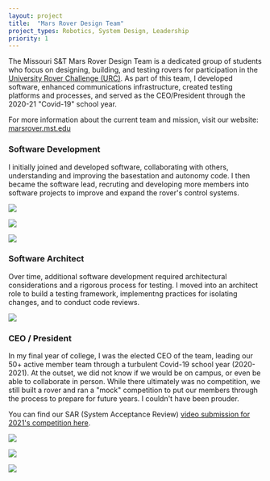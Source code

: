 ```yaml
---
layout: project
title:  "Mars Rover Design Team"
project_types: Robotics, System Design, Leadership
priority: 1
---
```

The Missouri S&T Mars Rover Design Team is a dedicated group of students who focus on designing, building, and testing rovers for participation in the [University Rover Challenge (URC)](https://urc.marssociety.org). As part of this team, I developed software, enhanced communications infrastructure, created testing platforms and processes, and served as the CEO/President through the 2020-21 "Covid-19" school year.

For more information about the current team and mission, visit our website: [marsrover.mst.edu](https://marsrover.mst.edu)

### Software Development
I initially joined and developed software, collaborating with others, understanding and improving the basestation and autonomy code. I then became the software lead, recruting and developing more members into software projects to improve and expand the rover's control systems.

![](/assets/mars-rover-design-team/DSC_5036.jpg)

![](/assets/mars-rover-design-team/DSC_6455.jpg)

![](/assets/mars-rover-design-team/DSC_6856.jpg)

### Software Architect
Over time, additional software development required architectural considerations and a rigorous process for testing. I moved into an architect role to build a testing framework, implementng practices for isolating changes, and to conduct code reviews.

![](/assets/mars-rover-design-team/DSC_6940.JPG)

### CEO / President
In my final year of college, I was the elected CEO of the team, leading our 50+ active member team through a turbulent Covid-19 school year (2020-2021). At the outset, we did not know if we would be on campus, or even be able to collaborate in person. While there ultimately was no competition, we still built a rover and ran a "mock" competition to put our members through the process to prepare for future years. I couldn't have been prouder.

You can find our SAR (System Acceptance Review) [video submission for 2021's competition here](https://www.youtube.com/watch?v=XglROzh-cCE).

![](/assets/mars-rover-design-team/DSC_4965.JPG)

![](/assets/mars-rover-design-team/DSC_7177.JPG)

![](/assets/mars-rover-design-team/DSC_5619.jpg)